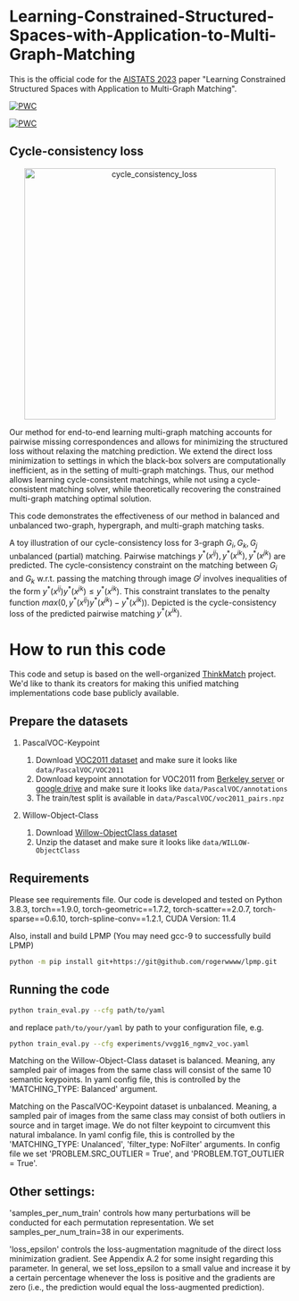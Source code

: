 
# Learning-Constrained-Structured-Spaces-with-Application-to-Multi-Graph-Matching
This is the official code for the [AISTATS 2023](https://proceedings.mlr.press/v206/indelman23a/indelman23a.pdf) paper "Learning Constrained Structured Spaces with Application to Multi-Graph Matching".

[![PWC](https://img.shields.io/endpoint.svg?url=https://paperswithcode.com/badge/learning-constrained-structured-spaces-with/graph-matching-on-pascal-voc)](https://paperswithcode.com/sota/graph-matching-on-pascal-voc?p=learning-constrained-structured-spaces-with)

[![PWC](https://img.shields.io/endpoint.svg?url=https://paperswithcode.com/badge/learning-constrained-structured-spaces-with/graph-matching-on-willow-object-class)](https://paperswithcode.com/sota/graph-matching-on-willow-object-class?p=learning-constrained-structured-spaces-with)

## Cycle-consistency loss
<p align="center">
  <img src="https://user-images.githubusercontent.com/46455293/217747708-2454dc59-e18f-4364-b15d-4a7b1f73663c.svg" width="450" title="cycle_consistency_loss">
</p>

Our method for end-to-end learning multi-graph matching accounts for pairwise missing correspondences and allows for minimizing the structured loss without relaxing the matching prediction. We extend the direct loss minimization to settings in which the black-box solvers are computationally inefficient, as in the setting of multi-graph matchings. Thus, our method allows learning cycle-consistent matchings, while not using a cycle-consistent matching solver, while theoretically recovering the constrained multi-graph matching optimal solution.

This code demonstrates the effectiveness of our method in balanced and unbalanced two-graph, hypergraph, and multi-graph matching tasks.

A toy illustration of our cycle-consistency loss for 3-graph $G_i, G_k, G_j$ unbalanced (partial) matching. Pairwise matchings $y^{\ast}(x^{ij}),y^{\ast}(x^{ik}),y^{\ast}(x^{jk})$ are predicted. 
The cycle-consistency constraint on the matching between $G_i$ and $G_k$ w.r.t. passing the matching through image $G^j$ involves inequalities of the form $y^{\ast}(x^{ij})y^{\ast}(x^{jk}) \le y^{\ast}(x^{ik})$. This constraint translates to the penalty function $max(0, y^{\ast}(x^{ij})y^{\ast}(x^{jk}) -y^{\ast}(x^{ik}))$. Depicted is the cycle-consistency loss of the predicted pairwise matching $y^{\ast}(x^{ik})$. 


# How to run this code

This code and setup is based on the well-organized [ThinkMatch](https://github.com/Thinklab-SJTU/ThinkMatch) project. We'd like to thank its creators for making this  unified matching implementations code base publicly available.

## Prepare the datasets

1. PascalVOC-Keypoint
    1. Download [VOC2011 dataset](http://host.robots.ox.ac.uk/pascal/VOC/voc2011/index.html) and make sure it looks like ``data/PascalVOC/VOC2011``
    1. Download keypoint annotation for VOC2011 from [Berkeley server](https://www2.eecs.berkeley.edu/Research/Projects/CS/vision/shape/poselets/voc2011_keypoints_Feb2012.tgz) or [google drive](https://drive.google.com/open?id=1D5o8rmnY1-DaDrgAXSygnflX5c-JyUWR) and make sure it looks like ``data/PascalVOC/annotations``
    1. The train/test split is available in ``data/PascalVOC/voc2011_pairs.npz``

1. Willow-Object-Class
    1. Download [Willow-ObjectClass dataset](http://www.di.ens.fr/willow/research/graphlearning/WILLOW-ObjectClass_dataset.zip)
    1. Unzip the dataset and make sure it looks like ``data/WILLOW-ObjectClass``

## Requirements
Please see requirements file. Our code is developed and tested on Python 3.8.3, torch==1.9.0, torch-geometric==1.7.2, torch-scatter==2.0.7, torch-sparse==0.6.10, torch-spline-conv==1.2.1, CUDA Version: 11.4

Also, install and build LPMP (You may need gcc-9 to successfully build LPMP)
```bash 
python -m pip install git+https://git@github.com/rogerwwww/lpmp.git 
```

## Running the code 
```bash
python train_eval.py --cfg path/to/yaml
```

and replace ``path/to/your/yaml`` by path to your configuration file, e.g.
```bash
python train_eval.py --cfg experiments/vvgg16_ngmv2_voc.yaml
```

Matching on the Willow-Object-Class dataset is balanced. Meaning, any sampled pair of images from the same class will consist of the same 10 semantic keypoints.
In yaml config file, this is controlled by the 'MATCHING_TYPE: Balanced' argument.

Matching on the PascalVOC-Keypoint dataset is unbalanced. Meaning, a sampled pair of images from the same class may consist of both outliers in source and in target image. We do not filter keypoint to circumvent this natural imbalance. 
In yaml config file, this is controlled by the 'MATCHING_TYPE: Unalanced', 'filter_type: NoFilter' arguments.
In config file we set 'PROBLEM.SRC_OUTLIER = True', and 'PROBLEM.TGT_OUTLIER = True'.

## Other settings:

'samples_per_num_train' controls how many perturbations will be conducted for each permutation representation. We set samples_per_num_train=38 in our experiments.

'loss_epsilon' controls the loss-augmentation magnitude of the direct loss minimization gradient. See Appendix A.2 for some insight regarding this parameter.  In general, we set loss_epsilon to a small value and increase it by a certain percentage whenever the loss is positive and the gradients are zero (i.e., the prediction would equal the loss-augmented prediction).
